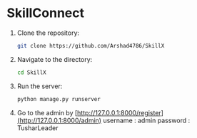 # SkillConnect

1. Clone the repository:
    ```bash
    git clone https://github.com/Arshad4786/SkillX
    ```

2. Navigate to the directory:
    ```bash
    cd SkillX
    ```

3. Run the server:
    ```bash
    python manage.py runserver
    ```

4. Go to the admin by
    [http://127.0.0.1:8000/register](http://127.0.0.1:8000/admin)
    username : admin
    password : TusharLeader


